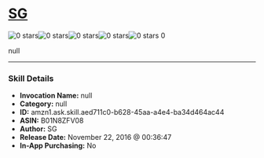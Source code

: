 # [SG](http://alexa.amazon.com/#skills/amzn1.ask.skill.aed711c0-b628-45aa-a4e4-ba34d464ac44)
![0 stars](../../images/ic_star_border_black_18dp_1x.png)![0 stars](../../images/ic_star_border_black_18dp_1x.png)![0 stars](../../images/ic_star_border_black_18dp_1x.png)![0 stars](../../images/ic_star_border_black_18dp_1x.png)![0 stars](../../images/ic_star_border_black_18dp_1x.png) 0

null

***

### Skill Details

* **Invocation Name:** null
* **Category:** null
* **ID:** amzn1.ask.skill.aed711c0-b628-45aa-a4e4-ba34d464ac44
* **ASIN:** B01N8ZFV08
* **Author:** SG
* **Release Date:** November 22, 2016 @ 00:36:47
* **In-App Purchasing:** No
